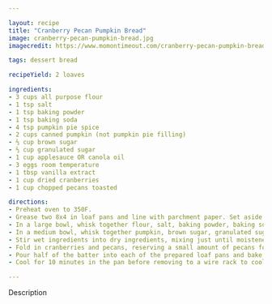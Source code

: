 ```yaml
---

layout: recipe
title: "Cranberry Pecan Pumpkin Bread"
image: cranberry-pecan-pumpkin-bread.jpg
imagecredit: https://www.momontimeout.com/cranberry-pecan-pumpkin-bread-recipe/

tags: dessert bread

recipeYield: 2 loaves  

ingredients:
- 3 cups all purpose flour
- 1 tsp salt
- 1 tsp baking powder
- 1 tsp baking soda
- 4 tsp pumpkin pie spice
- 2 cups canned pumpkin (not pumpkin pie filling)
- ⅔ cup brown sugar
- ⅔ cup granulated sugar
- 1 cup applesauce OR canola oil
- 3 eggs room temperature
- 1 tbsp vanilla extract
- 1 cup dried cranberries
- 1 cup chopped pecans toasted

directions:
- Preheat oven to 350F.
- Grease two 8x4 in loaf pans and line with parchment paper. Set aside.
- In a large bowl, whisk together flour, salt, baking powder, baking soda and pumpkin pie spice. Set aside.
- In a medium bowl, whisk together pumpkin, brown sugar, granulated sugar, applesauce OR oil, eggs, and vanilla extract.
- Stir wet ingredients into dry ingredients, mixing just until moistened and combined.
- Fold in cranberries and pecans, reserving a small amount of pecans for topping if desired.
- Pour half of the batter into each of the prepared loaf pans and bake for 50 to 55 minutes or until an inserted toothpick comes out clean.
- Cool for 10 minutes in the pan before removing to a wire rack to cool completely.

---
```


Description
